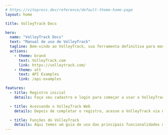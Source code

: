 ```yaml
---
# https://vitepress.dev/reference/default-theme-home-page
layout: home

title: VolleyTrack Docs

hero:
  name: "VolleyTrack Docs"
  text: "Manual de uso de VolleyTrack"
  tagline: Bem-vindo ao VolleyTrack, sua ferramenta definitiva para monitoramento e gestão de estatísticas de voleibol. Este manual irá guiá-lo pelo uso das principais funcionalidades da ferramenta.
  actions:
    - theme: brand
      text: VolleyTrack.com
      link: https://volleytrack.com/
    - theme: alt
      text: API Examples
      link: /api-examples

features:
  - title: Registro inicial
    details: Faça seu cadastro e login para começar a usar o VolleyTrack.

  - title: Acessando o VolleyTrack Web
    details: Depois de completar o registro, acesse o VolleyTrack via navegador.

  - title: Funções do VolleyTrack
    details: Aqui temos um guia de uso das principais funcionalidades do VolleyTrack.
---
```



